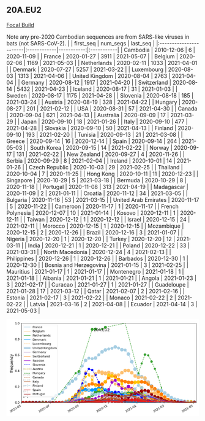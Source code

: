 

## 20A.EU2
[Focal Build](https://nextstrain.org/groups/neherlab/ncov/20A.EU2?f_region=Europe)

Note any pre-2020 Cambodian sequences are from SARS-like viruses in bats (not SARS-CoV-2).
|                        | first_seq   |   num_seqs | last_seq   |
|:-----------------------|:------------|-----------:|:-----------|
| Cambodia               | 2010-12-06  |          6 | 2020-11-09 |
| France                 | 2020-01-27  |       3911 | 2021-05-07 |
| Belgium                | 2020-02-06  |       1169 | 2021-05-03 |
| Netherlands            | 2020-02-11  |       1033 | 2021-04-01 |
| Denmark                | 2020-07-27  |       5257 | 2021-03-22 |
| Luxembourg             | 2020-08-03  |       1313 | 2021-04-06 |
| United Kingdom         | 2020-08-04  |       2763 | 2021-04-04 |
| Germany                | 2020-08-12  |       1917 | 2021-04-20 |
| Switzerland            | 2020-08-14  |       5432 | 2021-04-23 |
| Iceland                | 2020-08-17  |         31 | 2021-01-03 |
| Sweden                 | 2020-08-17  |       1175 | 2021-04-28 |
| Slovenia               | 2020-08-18  |        185 | 2021-03-24 |
| Austria                | 2020-08-19  |        328 | 2021-04-22 |
| Hungary                | 2020-08-27  |        201 | 2021-02-12 |
| USA                    | 2020-08-31  |         57 | 2021-04-30 |
| Canada                 | 2020-09-04  |        621 | 2021-04-13 |
| Australia              | 2020-09-09  |         17 | 2021-03-29 |
| Japan                  | 2020-09-10  |         18 | 2021-01-26 |
| Italy                  | 2020-09-10  |        477 | 2021-04-28 |
| Slovakia               | 2020-09-10  |         50 | 2021-04-13 |
| Finland                | 2020-09-10  |        193 | 2021-02-20 |
| Tunisia                | 2020-09-13  |         21 | 2021-03-08 |
| Greece                 | 2020-09-14  |         16 | 2020-12-14 |
| Spain                  | 2020-09-14  |        264 | 2021-05-03 |
| South Korea            | 2020-09-15  |         14 | 2021-02-22 |
| Norway                 | 2020-09-17  |        131 | 2021-02-22 |
| New Zealand            | 2020-09-27  |          4 | 2020-11-26 |
| Serbia                 | 2020-09-29  |          8 | 2021-02-04 |
| Ireland                | 2020-10-01  |         14 | 2021-01-26 |
| Czech Republic         | 2020-10-03  |         29 | 2021-02-25 |
| Thailand               | 2020-10-04  |          7 | 2020-11-25 |
| Hong Kong              | 2020-10-11  |         11 | 2020-12-23 |
| Singapore              | 2020-10-29  |          5 | 2021-03-18 |
| Bermuda                | 2020-10-29  |          8 | 2020-11-18 |
| Portugal               | 2020-11-08  |        313 | 2021-04-19 |
| Madagascar             | 2020-11-09  |          2 | 2021-01-11 |
| Croatia                | 2020-11-12  |         34 | 2021-03-05 |
| Bulgaria               | 2020-11-16  |         53 | 2021-03-15 |
| United Arab Emirates   | 2020-11-17  |          5 | 2020-11-22 |
| Cameroon               | 2020-11-17  |          1 | 2020-11-17 |
| French Polynesia       | 2020-12-07  |         10 | 2021-01-14 |
| Kosovo                 | 2020-12-11  |          1 | 2020-12-11 |
| Taiwan                 | 2020-12-12  |          1 | 2020-12-12 |
| Israel                 | 2020-12-15  |         24 | 2021-02-11 |
| Morocco                | 2020-12-15  |          1 | 2020-12-15 |
| Mozambique             | 2020-12-15  |          2 | 2020-12-26 |
| Brazil                 | 2020-12-16  |          3 | 2021-01-07 |
| Nigeria                | 2020-12-20  |          1 | 2020-12-20 |
| Turkey                 | 2020-12-20  |         12 | 2021-03-11 |
| India                  | 2020-12-21  |          1 | 2020-12-21 |
| Poland                 | 2020-12-22  |         33 | 2021-03-31 |
| North Macedonia        | 2020-12-24  |          4 | 2021-02-13 |
| Philippines            | 2020-12-26  |          1 | 2020-12-26 |
| Barbados               | 2020-12-30  |          1 | 2020-12-30 |
| Bosnia and Herzegovina | 2021-01-15  |          3 | 2021-02-25 |
| Mauritius              | 2021-01-17  |          1 | 2021-01-17 |
| Montenegro             | 2021-01-18  |          1 | 2021-01-18 |
| Albania                | 2021-01-21  |          1 | 2021-01-21 |
| Angola                 | 2021-01-23  |          3 | 2021-02-17 |
| Curacao                | 2021-01-27  |          1 | 2021-01-27 |
| Guadeloupe             | 2021-01-28  |         17 | 2021-03-12 |
| Qatar                  | 2021-02-07  |          2 | 2021-02-16 |
| Estonia                | 2021-02-17  |          3 | 2021-02-22 |
| Monaco                 | 2021-02-22  |          2 | 2021-02-22 |
| Latvia                 | 2021-03-16  |          2 | 2021-04-08 |
| Ecuador                | 2021-04-14  |          3 | 2021-05-03 |

![Overall trends 20A.EU2](/overall_trends_figures/overall_trends_20A.EU2.png)